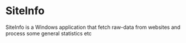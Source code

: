 SiteInfo
========

SiteInfo is a Windows application that fetch raw-data from websites and process some general statistics etc
